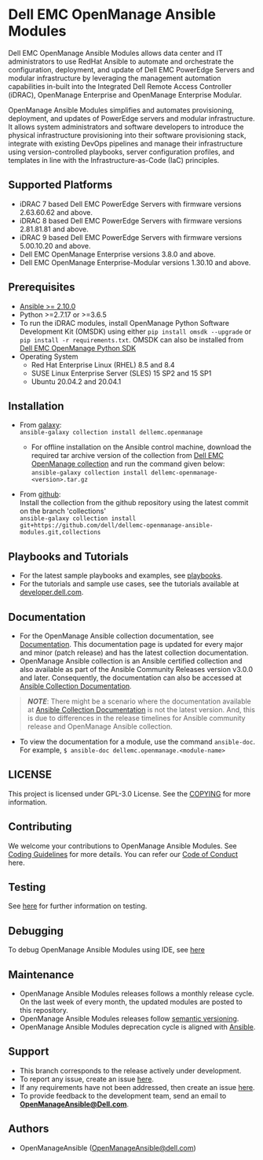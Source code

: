 # Dell EMC OpenManage Ansible Modules

Dell EMC OpenManage Ansible Modules allows data center and IT administrators to use RedHat Ansible to automate and orchestrate the configuration, deployment, and update of Dell EMC PowerEdge Servers and modular infrastructure by leveraging the management automation capabilities in-built into the Integrated Dell Remote Access Controller (iDRAC), OpenManage Enterprise and OpenManage Enterprise Modular.

OpenManage Ansible Modules simplifies and automates provisioning, deployment, and updates of PowerEdge servers and modular infrastructure. It allows system administrators and software developers to introduce the physical infrastructure provisioning into their software provisioning stack, integrate with existing DevOps pipelines and manage their infrastructure using version-controlled playbooks, server configuration profiles, and templates in line with the Infrastructure-as-Code (IaC) principles.

## Supported Platforms
  * iDRAC 7 based Dell EMC PowerEdge Servers with firmware versions 2.63.60.62 and above.
  * iDRAC 8 based Dell EMC PowerEdge Servers with firmware versions 2.81.81.81 and above.
  * iDRAC 9 based Dell EMC PowerEdge Servers with firmware versions 5.00.10.20 and above.
  * Dell EMC OpenManage Enterprise versions 3.8.0 and above.
  * Dell EMC OpenManage Enterprise-Modular versions 1.30.10 and above.

## Prerequisites
  * [Ansible >= 2.10.0](https://github.com/ansible/ansible)
  * Python >=2.7.17 or >=3.6.5
  * To run the iDRAC modules, install OpenManage Python Software Development Kit (OMSDK) 
  using either ```pip install omsdk --upgrade``` or ```pip install -r requirements.txt```. 
  OMSDK can also be installed from [Dell EMC OpenManage Python SDK](https://github.com/dell/omsdk)
  * Operating System
    * Red Hat Enterprise Linux (RHEL) 8.5 and 8.4
    * SUSE Linux Enterprise Server (SLES) 15 SP2 and 15 SP1
    * Ubuntu 20.04.2 and 20.04.1

## Installation

* From [galaxy](https://galaxy.ansible.com/dellemc/openmanage):  
```ansible-galaxy collection install dellemc.openmanage```

    - For offline installation on the Ansible control machine, download the required tar archive version of the collection from [Dell EMC OpenManage collection](https://galaxy.ansible.com/dellemc/openmanage) and run the command given below:  
      ```ansible-galaxy collection install dellemc-openmanage-<version>.tar.gz```

* From [github](https://github.com/dell/dellemc-openmanage-ansible-modules/tree/collections):  
Install the collection from the github repository using the latest commit on the branch 'collections'  
```ansible-galaxy collection install git+https://github.com/dell/dellemc-openmanage-ansible-modules.git,collections```

## Playbooks and Tutorials
* For the latest sample playbooks and examples, see [playbooks](https://github.com/dell/dellemc-openmanage-ansible-modules/tree/collections/playbooks).
* For the tutorials and sample use cases, see the tutorials available at [developer.dell.com](https://developer.dell.com/).

## Documentation
- For the OpenManage Ansible collection documentation, see [Documentation](https://github.com/dell/dellemc-openmanage-ansible-modules/tree/collections/docs). This documentation page is updated for every major and minor (patch release) and has the latest collection documentation.
- OpenManage Ansible collection is an Ansible certified collection and also available as part of the Ansible Community Releases version v3.0.0 and later. Consequently, the documentation can also be accessed at [Ansible Collection Documentation](https://docs.ansible.com/ansible/latest/collections/dellemc/openmanage/index.html#plugins-in-dellemc-openmanage).
> **_NOTE_**: There might be a scenario where the documentation available at [Ansible Collection Documentation](https://docs.ansible.com/ansible/latest/collections/dellemc/openmanage/index.html#plugins-in-dellemc-openmanage) is not the latest version. And, this is due to differences in the release timelines for Ansible community release and OpenManage Ansible collection. 
- To view the documentation for a module, use the command ```ansible-doc```. For example,
    ```$ ansible-doc dellemc.openmanage.<module-name>```  

## LICENSE
This project is licensed under GPL-3.0 License. See the [COPYING](https://github.com/dell/dellemc-openmanage-ansible-modules/tree/collections/COPYING.md) for more information.

## Contributing
We welcome your contributions to OpenManage Ansible Modules. See [Coding Guidelines](https://github.com/dell/dellemc-openmanage-ansible-modules/tree/collections/CODING_GUIDELINES.md) for more details.
You can refer our [Code of Conduct](https://github.com/dell/dellemc-openmanage-ansible-modules/tree/collections/CODE_OF_CONDUCT.md) here.

## Testing
See [here](https://github.com/dell/dellemc-openmanage-ansible-modules/tree/collections/tests/README.md) for further information on testing.

## Debugging
To debug OpenManage Ansible Modules using IDE, see [here](https://github.com/dell/dellemc-openmanage-ansible-modules/tree/collections/.github/debug.md)

## Maintenance
  * OpenManage Ansible Modules releases follows a monthly release cycle. On the last week of every month, 
  the updated modules are posted to this repository.
  * OpenManage Ansible Modules releases follow [semantic versioning](https://semver.org/).
  * OpenManage Ansible Modules deprecation cycle is aligned with [Ansible](https://docs.ansible.com/ansible/latest/dev_guide/module_lifecycle.html).

## Support
  * This branch corresponds to the release actively under development.
  * To report any issue, create an issue [here](https://github.com/dell/dellemc-openmanage-ansible-modules/issues).
  * If any requirements have not been addressed, then create an issue [here](https://github.com/dell/dellemc-openmanage-ansible-modules/issues).
  * To provide feedback to the development team, send an email to **OpenManageAnsible@Dell.com**.

## Authors
  * OpenManageAnsible (OpenManageAnsible@dell.com)
